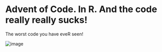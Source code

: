 # Advent of Code. In R. And the code really really sucks!
The worst code you have eveR seen!

![image](https://user-images.githubusercontent.com/78534285/206875074-7ec26dd5-a80c-4521-8eba-53fe7d3af321.png)
